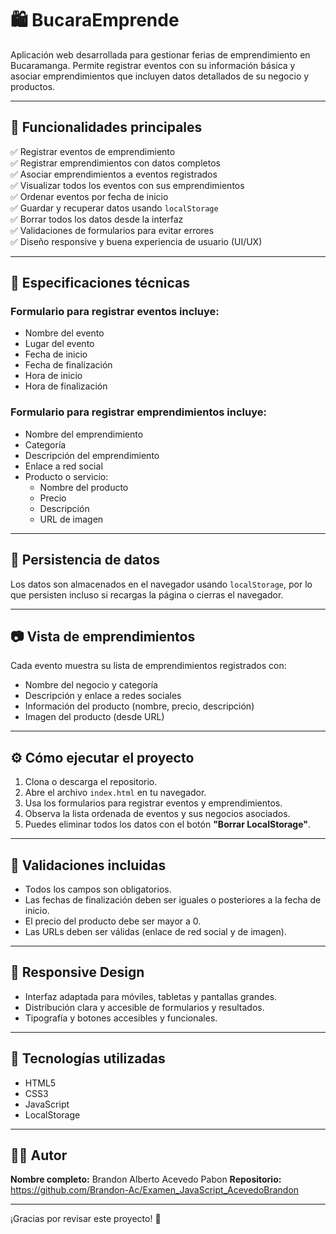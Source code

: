 # 🛍️ BucaraEmprende

Aplicación web desarrollada para gestionar ferias de emprendimiento en Bucaramanga. Permite registrar eventos con su información básica y asociar emprendimientos que incluyen datos detallados de su negocio y productos.

---

## 📌 Funcionalidades principales

✅ Registrar eventos de emprendimiento  
✅ Registrar emprendimientos con datos completos  
✅ Asociar emprendimientos a eventos registrados  
✅ Visualizar todos los eventos con sus emprendimientos  
✅ Ordenar eventos por fecha de inicio  
✅ Guardar y recuperar datos usando `localStorage`  
✅ Borrar todos los datos desde la interfaz  
✅ Validaciones de formularios para evitar errores  
✅ Diseño responsive y buena experiencia de usuario (UI/UX)

---

## 🧠 Especificaciones técnicas

### Formulario para registrar eventos incluye:

- Nombre del evento  
- Lugar del evento  
- Fecha de inicio  
- Fecha de finalización  
- Hora de inicio  
- Hora de finalización

### Formulario para registrar emprendimientos incluye:

- Nombre del emprendimiento  
- Categoría  
- Descripción del emprendimiento  
- Enlace a red social  
- Producto o servicio:
  - Nombre del producto  
  - Precio  
  - Descripción  
  - URL de imagen

---

## 💾 Persistencia de datos

Los datos son almacenados en el navegador usando `localStorage`, por lo que persisten incluso si recargas la página o cierras el navegador.

---

## 📷 Vista de emprendimientos

Cada evento muestra su lista de emprendimientos registrados con:

- Nombre del negocio y categoría  
- Descripción y enlace a redes sociales  
- Información del producto (nombre, precio, descripción)  
- Imagen del producto (desde URL)

---

## ⚙️ Cómo ejecutar el proyecto

1. Clona o descarga el repositorio.
2. Abre el archivo `index.html` en tu navegador.
3. Usa los formularios para registrar eventos y emprendimientos.
4. Observa la lista ordenada de eventos y sus negocios asociados.
5. Puedes eliminar todos los datos con el botón **"Borrar LocalStorage"**.

---

## 🧪 Validaciones incluidas

- Todos los campos son obligatorios.  
- Las fechas de finalización deben ser iguales o posteriores a la fecha de inicio.  
- El precio del producto debe ser mayor a 0.  
- Las URLs deben ser válidas (enlace de red social y de imagen).

---

## 📱 Responsive Design

- Interfaz adaptada para móviles, tabletas y pantallas grandes.
- Distribución clara y accesible de formularios y resultados.
- Tipografía y botones accesibles y funcionales.

---

## 🚀 Tecnologías utilizadas

- HTML5  
- CSS3  
- JavaScript
- LocalStorage

---

## 🧑‍🎓 Autor

**Nombre completo:** Brandon Alberto Acevedo Pabon 
**Repositorio:**  https://github.com/Brandon-Ac/Examen_JavaScript_AcevedoBrandon

---

¡Gracias por revisar este proyecto! 🎉

